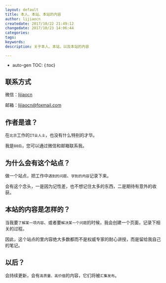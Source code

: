 ```yaml
---
layout: default
title: 本人、本站、本站的内容
author: lijiaocn
createdate: 2017/10/22 21:49:12
changedate: 2017/10/23 14:06:44
categories:
tags:
keywords: 
description: 关于本人、本站，以及本站的内容

---
```


* auto-gen TOC:
{:toc}

## 联系方式

微信：[lijiaocn](http://article.img.znr.io/lijiaocn.png)

邮箱：[lijiaocn@foxmail.com](mailto:lijiaocn@foxmail.com)

## 作者是谁？

在`北京`工作的`IT业人士`，也没有什么特别的才华。

我是`80后`，您可以通过微信和邮箱联系我。

## 为什么会有这个站点？ 

做一个站点，把工作中`遇到的问题`、`学到的内容`记录下来。

会有这个念头，一是因为记性差，也不想记住太多的东西，二是期待有意外的收获。

## 本站的内容是怎样的？

当我要`了解某一项内容`、或者要`解决某一个问题`的时候，我会创建一个页面，记录下相关的过程。

因此，这个站点的里内容绝大多数都而不是权威专家的耐心讲授，而是留给我自己的笔记。

## 以后？

会持续更新，会有`高质量、高价值`的内容，它们将被`汇集发布`。
